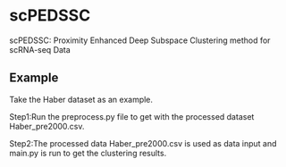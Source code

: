 # scPEDSSC
scPEDSSC: Proximity Enhanced Deep Subspace Clustering method for scRNA-seq Data 
## Example 
Take the Haber dataset as an example. 

Step1:Run the preprocess.py file to get with the processed dataset Haber_pre2000.csv.

Step2:The processed data Haber_pre2000.csv is used as data input and main.py is run to get the clustering results.

